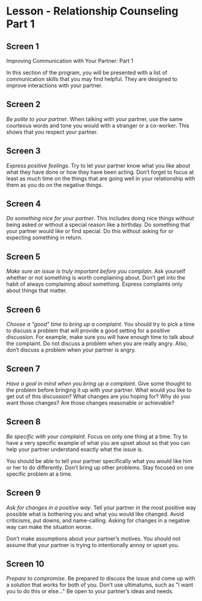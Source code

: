 # Lesson - Relationship Counseling Part 1

## Screen 1
Improving Communication with Your Partner: Part 1

In this section of the program, you will be presented with a list of communication skills that you may find helpful. They are designed to improve interactions with your partner.

## Screen 2
*Be polite to your partner*. When talking with your partner, use the same courteous words and tone you would with a stranger or a co-worker. This shows that you respect your partner.

## Screen 3
*Express positive feelings*. Try to let your partner know what you like about what they have done or how they have been acting. Don’t forget to focus at least as much time on the things that are going well in your relationship with them as you do on the negative things.

## Screen 4
*Do something nice for your partner*. This includes doing nice things without being asked or without a special reason like a birthday. Do something that your partner would like or find special. Do this without asking for or expecting something in return.

## Screen 5
*Make sure an issue is truly important before you complain*. Ask yourself whether or not something is worth complaining about. Don’t get into the habit of always complaining about something. Express complaints only about things that matter.

## Screen 6
*Choose a "good" time to bring up a complaint*. You should try to pick a time to discuss a problem that will provide a good setting for a positive discussion. For example, make sure you will have enough time to talk about the complaint. Do not discuss a problem when you are really angry. Also, don’t discuss a problem when your partner is angry.

## Screen 7
*Have a goal in mind when you bring up a complaint*. Give some thought to the problem before bringing it up with your partner. What would you like to get out of this discussion? What changes are you hoping for? Why do you want those changes? Are those changes reasonable or achievable?

## Screen 8
*Be specific with your complaint*. Focus on only one thing at a time. Try to have a very specific example of what you are upset about so that you can help your partner understand exactly what the issue is.

You should be able to tell your partner specifically what you would like him or her to do differently. Don’t bring up other problems. Stay focused on one specific problem at a time.

## Screen 9
*Ask for changes in a positive way*. Tell your partner in the most positive way possible what is bothering you and what you would like changed. Avoid criticisms, put downs, and name-calling. Asking for changes in a negative way can make the situation worse.

Don’t make assumptions about your partner’s motives. You should not assume that your partner is trying to intentionally annoy or upset you.

## Screen 10
*Prepare to compromise*. Be prepared to discuss the issue and come up with a solution that works for both of you. Don’t use ultimatums, such as "I want you to do this or else..." Be open to your partner’s ideas and needs.

